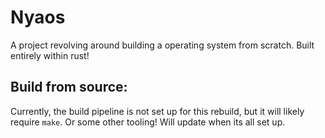 # Nyaos
A project revolving around building a operating system from scratch. Built entirely within rust!

## Build from source:
Currently, the build pipeline is not set up for this rebuild, but it will likely require `make`. Or some other tooling! Will update when its all set up.
